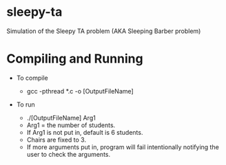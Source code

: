 # sleepy-ta
Simulation of the Sleepy TA problem (AKA Sleeping Barber problem)

# Compiling and Running

- To compile
  * gcc -pthread *.c -o [OutputFileName]
 
- To run
  * ./[OutputFileName] Arg1
  * Arg1 = the number of students.
  * If Arg1 is not put in, default is 6 students.
  * Chairs are fixed to 3.
  * If more arguments put in, program will fail intentionally notifying the user to check the arguments.

